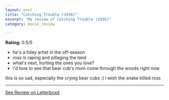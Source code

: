 ```yaml
---
layout: post
title: "Catching Trouble (1936)"
excerpt: "My review of Catching Trouble (1936)"
category: movie_review

---
```


**Rating:** 0.5/5

* he's a foley artist in the off-season
* ross is raping and pillaging the land
* what's next, hurting the ones you love?
* i'd love to see that bear cub's mom come through the woods right now

this is so sad, especially the crying bear cubs :( i wish the snake killed ross

<hr>

[See Review on Letterboxd](https://boxd.it/4O6Jzp)
